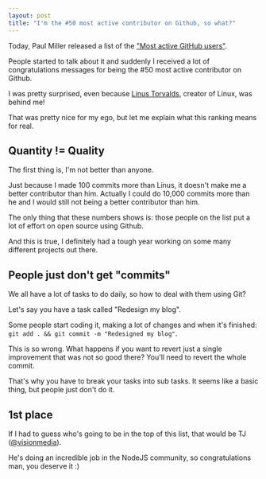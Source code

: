 ```yaml
---
layout: post
title: "I'm the #50 most active contributor on Github, so what?"
---
```


Today, Paul Miller released a list of the ["Most active GitHub users"](https://gist.github.com/2657075).

People started to talk about it and suddenly I received a lot of congratulations messages for being the #50 most active contributor on Github.

I was pretty surprised, even because [Linus Torvalds](http://en.wikipedia.org/wiki/Linus_Torvalds), creator of Linux, was behind me!

That was pretty nice for my ego, but let me explain what this ranking means for real.

## Quantity != Quality

The first thing is, I'm not better than anyone.

Just because I made 100 commits more than Linus, it doesn't make me a better contributor than him. Actually I could do 10,000 commits more than he and I would still not being a better contributor than him.

The only thing that these numbers shows is: those people on the list put a lot of effort on open source using Github.

And this is true, I definitely had a tough year working on some many different projects out there.

## People just don't get "commits"

We all have a lot of tasks to do daily, so how to deal with them using Git?

Let's say you have a task called "Redesign my blog".

Some people start coding it, making a lot of changes and when it's finished: `git add . && git commit -m "Redesigned my blog"`.

This is so wrong. What happens if you want to revert just a single improvement that was not so good there? You'll need to revert the whole commit.

That's why you have to break your tasks into sub tasks. It seems like a basic thing, but people just don't do it.

## 1st place

If I had to guess who's going to be in the top of this list, that would be TJ ([@visionmedia](http://github.com/visionmedia)).

He's doing an incredible job in the NodeJS community, so congratulations man, you deserve it :)